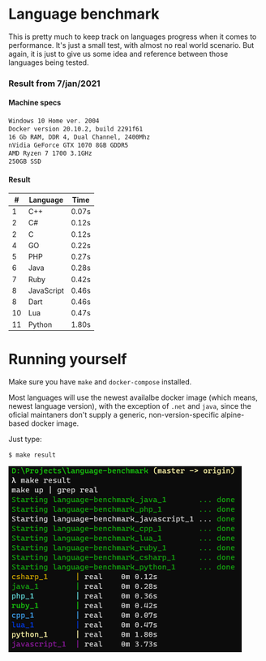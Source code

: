 # Language benchmark

This is pretty much to keep track on languages progress when it comes to performance. It's just a small test, with almost no real world scenario. But again, it is just to give us some idea and reference between those languages being tested.

### Result from 7/jan/2021

#### Machine specs

```
Windows 10 Home ver. 2004
Docker version 20.10.2, build 2291f61
16 Gb RAM, DDR 4, Dual Channel, 2400Mhz
nVidia GeForce GTX 1070 8GB GDDR5
AMD Ryzen 7 1700 3.1GHz
250GB SSD
```

#### Result

| #  | Language    | Time  |
|----|-------------|-------|
| 1  | C++         | 0.07s |
| 2  | C#          | 0.12s |
| 2  | C           | 0.12s |
| 4  | GO          | 0.22s |
| 5  | PHP         | 0.27s |
| 6  | Java        | 0.28s |
| 7  | Ruby        | 0.42s |
| 8  | JavaScript  | 0.46s |
| 8  | Dart        | 0.46s |
| 10 | Lua         | 0.47s |
| 11 | Python      | 1.80s |


# Running yourself

Make sure you have `make` and `docker-compose` installed.

Most languages will use the newest availalbe docker image (which means, newest language version), with the exception of `.net` and `java`, since the oficial maintaners don't supply a generic, non-version-specific alpine-based docker image.

Just type:

```sh
$ make result
```

![example](./example.png)